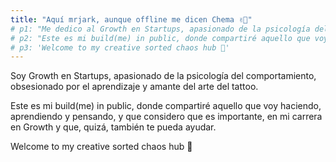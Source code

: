 ```yaml
---
title: "Aquí mrjark, aunque offline me dicen Chema ✌🏽"
# p1: "Me dedico al Growth en Startups, apasionado de la psicología del comportamiento, obsesionado por el aprendizaje y un amante del arte del tattoo."
# p2: "Este es mi build(me) in public, donde compartiré aquello que voy haciendo y pensando, y que considero que es importante, en mi carrera en Growth entre otras cosas que me parecen interesantes."
# p3: 'Welcome to my creative sorted chaos hub 💭'
---
```


Soy Growth en Startups, apasionado de la psicología del
comportamiento, obsesionado por el aprendizaje y amante del arte del
tattoo.

Este es mi build(me) in public, donde compartiré aquello que voy haciendo, aprendiendo
y pensando, y que considero que es importante, en mi carrera en Growth y que, quizá, también te pueda ayudar.

Welcome to my creative sorted chaos hub 💭